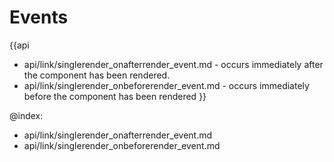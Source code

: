 Events
=======

{{api
- api/link/singlerender_onafterrender_event.md - occurs immediately after the component has been rendered.
- api/link/singlerender_onbeforerender_event.md - occurs immediately before the component has been rendered
}}

@index:
- api/link/singlerender_onafterrender_event.md
- api/link/singlerender_onbeforerender_event.md


